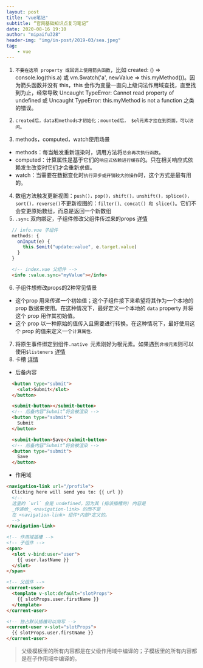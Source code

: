 ```yaml
---
layout: post
title: "vue笔记"
subtitle: “官网基础知识点复习笔记”
date: 2020-08-16 19:10
author: "mipaifu328"
header-img: "img/in-post/2019-03/sea.jpeg"
tag: 
    - vue
---
```


1. `不要在选项 property 或回调上使用箭头函数`，比如 created: () => console.log(this.a) 或 vm.$watch('a', newValue => this.myMethod())。因为箭头函数并没有 this，this 会作为变量一直向上级词法作用域查找，直至找到为止，经常导致 Uncaught TypeError: Cannot read property of undefined 或 Uncaught TypeError: this.myMethod is not a function 之类的错误。

2. `created后，data和methods才初始化；mounted后， $el元素才挂在到页面，可以访问。`

3. methods，computed，watch使用场景
  - methods：每当触发重新渲染时，调用方法将`总会再次执行函数`。
  - computed：计算属性是基于它们的`响应式依赖进行缓存`的。只在相关响应式依赖发生改变时它们才会重新求值。
  - watch：当需要在数据变化时`执行异步或开销较大的操作`时，这个方式是最有用的。

4. 数组方法触发更新视图：`push()，pop()，shift()，unshift()，splice()，sort()，reverse()`不更新视图的：`filter()、concat() 和 slice()`。它们不会变更原始数组，而总是返回一个新数组
5. `.sync` 双向绑定，子组件修改父组件传过来的props [详情](https://cn.vuejs.org/v2/guide/components-custom-events.html#sync-%E4%BF%AE%E9%A5%B0%E7%AC%A6)

``` js
  // info.vue 子组件
  methods: {
    onInput(e) {
      this.$emit("update:value", e.target.value)    
    } 
  } 
```

``` html
  <!-- index.vue 父组件 -->
  <info :value.sync="myValue"></info>
```

6. 子组件想修改props的2种常见情景 
  - 这个prop 用来传递一个初始值；这个子组件接下来希望将其作为一个本地的 prop 数据来使用。在这种情况下，最好定义一个本地的 `data` property 并将这个 prop 用作其初始值。
  - 这个 prop 以一种原始的值传入且需要进行转换。在这种情况下，最好使用这个 prop 的值来定义一个`计算属性`.
7. 将原生事件绑定到组件`.native `元素刚好为根元素。如果遇到`非根元素`则可以使用`$listeners` [详情](https://cn.vuejs.org/v2/guide/components-custom-events.html#%E5%B0%86%E5%8E%9F%E7%94%9F%E4%BA%8B%E4%BB%B6%E7%BB%91%E5%AE%9A%E5%88%B0%E7%BB%84%E4%BB%B6)
8. 卡槽 [详情](https://cn.vuejs.org/v2/guide/components-slots.html)
- 后备内容 

``` html
  <button type="submit">
    <slot>Submit</slot>
  </button>

  <submit-button></submit-button>
  <!-- 后备内容“Submit”将会被渲染 -->
  <button type="submit">
    Submit
  </button>

  <submit-button>Save</submit-button>
  <!-- 后备内容“Submit”将会被渲染 -->
  <button type="submit">
    Save
  </button>

```

- 作用域

``` html
<navigation-link url="/profile">
  Clicking here will send you to: {{ url }}
  <!--
  这里的 `url` 会是 undefined，因为其 (指该插槽的) 内容是
  _传递给_ <navigation-link> 的而不是
  在 <navigation-link> 组件*内部*定义的。
  -->
</navigation-link>

<!-- 作用域插槽 -->
<!-- 子组件 -->
<span>
  <slot v-bind:user="user">
    {{ user.lastName }}
  </slot>
</span>

<!-- 父组件 -->
<current-user>
  <template v-slot:default="slotProps">
    {{ slotProps.user.firstName }}
  </template>
</current-user>

<!-- 独占默认插槽可以简写 -->
<current-user v-slot="slotProps">
  {{ slotProps.user.firstName }}
</current-user>

```

>父级模板里的所有内容都是在父级作用域中编译的；子模板里的所有内容都是在子作用域中编译的。

